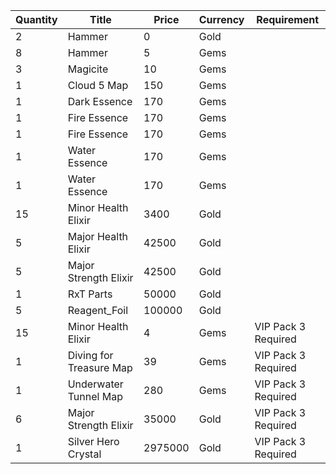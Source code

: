 | Quantity | Title | Price | Currency |  Requirement |
| -------- | ----- | ----- | -------- |  ----------- |
| 2 | Hammer | 0 | Gold |  |
| 8 | Hammer | 5 | Gems |  |
| 3 | Magicite | 10 | Gems |  |
| 1 | Cloud 5 Map | 150 | Gems |  |
| 1 | Dark Essence | 170 | Gems |  |
| 1 | Fire Essence | 170 | Gems |  |
| 1 | Fire Essence | 170 | Gems |  |
| 1 | Water Essence | 170 | Gems |  |
| 1 | Water Essence | 170 | Gems |  |
| 15 | Minor Health Elixir | 3400 | Gold |  |
| 5 | Major Health Elixir | 42500 | Gold |  |
| 5 | Major Strength Elixir | 42500 | Gold |  |
| 1 | RxT Parts | 50000 | Gold |  |
| 5 | Reagent_Foil | 100000 | Gold |  |
| 15 | Minor Health Elixir | 4 | Gems | VIP Pack 3 Required |
| 1 | Diving for Treasure Map | 39 | Gems | VIP Pack 3 Required |
| 1 | Underwater Tunnel Map | 280 | Gems | VIP Pack 3 Required |
| 6 | Major Strength Elixir | 35000 | Gold | VIP Pack 3 Required |
| 1 | Silver Hero Crystal | 2975000 | Gold | VIP Pack 3 Required |
